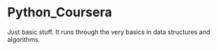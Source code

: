 # Python_Coursera
Just basic stuff.
It runs through the very basics in data structures and algorithms.
